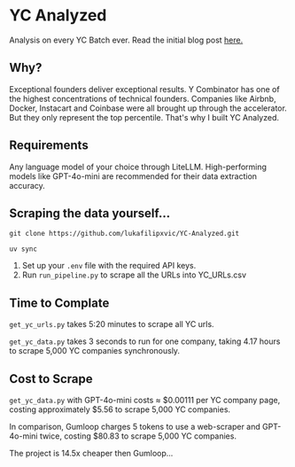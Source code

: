 # YC Analyzed
 Analysis on every YC Batch ever.
 Read the initial blog post [here.](https://lukafilipovic.com/writing/2024/10/12/analysing-every-y-combinator-batch-ever/)

 ## Why?
Exceptional founders deliver exceptional results. Y Combinator has one of the highest concentrations of technical founders.
Companies like Airbnb, Docker, Instacart and Coinbase were all brought up through the accelerator. But they only represent the top percentile. 
That's why I built YC Analyzed.

## Requirements
Any language model of your choice through LiteLLM. High-performing models like GPT-4o-mini are recommended for their data extraction accuracy.

## Scraping the data yourself...
```
git clone https://github.com/lukafilipxvic/YC-Analyzed.git
```
```
uv sync
```

1. Set up your ```.env``` file with the required API keys.
2. Run ```run_pipeline.py``` to scrape all the URLs into YC_URLs.csv

## Time to Complate
```get_yc_urls.py``` takes 5:20 minutes to scrape all YC urls.

```get_yc_data.py``` takes 3 seconds to run for one company, taking 4.17 hours to scrape 5,000 YC companies synchronously.

## Cost to Scrape
```get_yc_data.py``` with GPT-4o-mini costs ≈ $0.00111 per YC company page, costing approximately $5.56 to scrape 5,000 YC companies.

In comparison, Gumloop charges 5 tokens to use a web-scraper and GPT-4o-mini twice, costing $80.83 to scrape 5,000 YC companies.

The project is 14.5x cheaper then Gumloop...